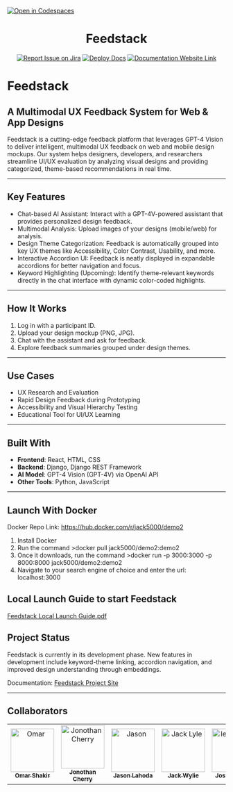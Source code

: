 [![Open in Codespaces](https://classroom.github.com/assets/launch-codespace-2972f46106e565e64193e422d61a12cf1da4916b45550586e14ef0a7c637dd04.svg)](https://classroom.github.com/open-in-codespaces?assignment_repo_id=17853696)
<div align="center">

# Feedstack
[![Report Issue on Jira](https://img.shields.io/badge/Report%20Issues-Jira-0052CC?style=flat&logo=jira-software)](https://temple-cis-projects-in-cs.atlassian.net/jira/software/c/projects/DT/issues)
[![Deploy Docs](https://github.com/ApplebaumIan/tu-cis-4398-docs-template/actions/workflows/deploy.yml/badge.svg)](https://github.com/ApplebaumIan/tu-cis-4398-docs-template/actions/workflows/deploy.yml)
[![Documentation Website Link](https://img.shields.io/badge/-Documentation%20Website-brightgreen)](https://capstone-projects-2025-spring.github.io/project-feedstack/)


</div>


# Feedstack

## A Multimodal UX Feedback System for Web & App Designs

Feedstack is a cutting-edge feedback platform that leverages GPT-4 Vision to deliver intelligent, multimodal UX feedback on web and mobile design mockups. Our system helps designers, developers, and researchers streamline UI/UX evaluation by analyzing visual designs and providing categorized, theme-based recommendations in real time.

---

## Key Features

- Chat-based AI Assistant: Interact with a GPT-4V-powered assistant that provides personalized design feedback.
- Multimodal Analysis: Upload images of your designs (mobile/web) for analysis.
- Design Theme Categorization: Feedback is automatically grouped into key UX themes like Accessibility, Color Contrast, Usability, and more.
- Interactive Accordion UI: Feedback is neatly displayed in expandable accordions for better navigation and focus.
- Keyword Highlighting (Upcoming): Identify theme-relevant keywords directly in the chat interface with dynamic color-coded highlights.

---

## How It Works

1. Log in with a participant ID.
2. Upload your design mockup (PNG, JPG).
3. Chat with the assistant and ask for feedback.
4. Explore feedback summaries grouped under design themes.

---

## Use Cases

- UX Research and Evaluation  
- Rapid Design Feedback during Prototyping  
- Accessibility and Visual Hierarchy Testing  
- Educational Tool for UI/UX Learning

---

## Built With

- **Frontend**: React, HTML, CSS  
- **Backend**: Django, Django REST Framework  
- **AI Model**: GPT-4 Vision (GPT-4V) via OpenAI API  
- **Other Tools**: Python, JavaScript

---
## Launch With Docker

Docker Repo Link: https://hub.docker.com/r/jack5000/demo2

1. Install Docker
2. Run the command >docker pull jack5000/demo2:demo2
3. Once it downloads, run the command >docker run -p 3000:3000 -p 8000:8000 jack5000/demo2:demo2
4. Navigate to your search engine of choice and enter the url: localhost:3000


## Local Launch Guide to start Feedstack

[Feedstack Local Launch Guide.pdf](https://github.com/user-attachments/files/19633953/Feedstack.Local.Launch.Guide.pdf)


## Project Status

Feedstack is currently in its development phase. New features in development include keyword-theme linking, accordion navigation, and improved design understanding through embeddings.

Documentation: [Feedstack Project Site](https://capstone-projects-2025-spring.github.io/project-feedstack/)

---


## Collaborators

[//]: # ( readme: collaborators -start )
<table>
<tr>
    <td align="center">
        <a href="https://github.com/omarshakir8">
            <img src="https://avatars.githubusercontent.com/u/71716775?v=4" width="100;" alt="Omar"/>
            <br />
            <sub><b>Omar Shakir</b></sub>
        </a>
    </td>
    <td align="center">
        <a href="https://github.com/JonCherryy">
            <img src="https://avatars.githubusercontent.com/u/153747009?v=4" width="100;" alt="Jonothan Cherry"/>
            <br />
            <sub><b>Jonothan Cherry</b></sub>
        </a>
    </td>
    <td align="center">
        <a href="https://github.com/JPLahoda">
            <img src="https://avatars.githubusercontent.com/u/93489427?v=4" width="100;" alt="Jason"/>
            <br />
            <sub><b>Jason Lahoda</b></sub>
        </a>
    </td><td align="center">
        <a href="https://github.com/Jack-Wylie13">
            <img src="https://avatars.githubusercontent.com/u/156946045?v=4" width="100;" alt="Jack Lyle"/>
            <br />
            <sub><b>Jack Wylie</b></sub>
        </a>
    </td>
    <td align="center">
        <a href="https://github.com/JRheeTU">
            <img src="https://avatars.githubusercontent.com/u/143642672?v=4" width="100;" alt="leighflagg"/>
            <br />
            <sub><b>Joshua Rhee</b></sub>
        </a>
    </td>
    <td align="center">
        <a href="https://github.com/Random76520">
            <img src="https://avatars.githubusercontent.com/u/123013478?v=4" width="100;" alt="Augustin"/>
            <br />
            <sub><b>Jonathan Augustin</b></sub>
        </a>
    </td>
    </tr>
</table>

[//]: # ( readme: collaborators -end )
